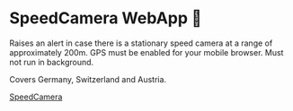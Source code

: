 # SpeedCamera WebApp :camera_flash:

Raises an alert in case there is a stationary speed camera at a range of approximately 200m. GPS must be enabled for your mobile browser. Must not run in background.

Covers Germany, Switzerland and Austria.

[SpeedCamera](https://dominikherold.github.io/SpeedCamera/)